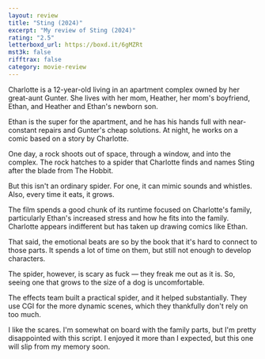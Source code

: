 ```yaml
---
layout: review
title: "Sting (2024)"
excerpt: "My review of Sting (2024)"
rating: "2.5"
letterboxd_url: https://boxd.it/6gMZRt
mst3k: false
rifftrax: false
category: movie-review
---
```


Charlotte is a 12-year-old living in an apartment complex owned by her great-aunt Gunter. She lives with her mom, Heather, her mom's boyfriend, Ethan, and Heather and Ethan's newborn son.

Ethan is the super for the apartment, and he has his hands full with near-constant repairs and Gunter's cheap solutions. At night, he works on a comic based on a story by Charlotte.

One day, a rock shoots out of space, through a window, and into the complex. The rock hatches to a spider that Charlotte finds and names Sting after the blade from The Hobbit.

But this isn't an ordinary spider. For one, it can mimic sounds and whistles. Also, every time it eats, it grows.

The film spends a good chunk of its runtime focused on Charlotte's family, particularly Ethan's increased stress and how he fits into the family. Charlotte appears indifferent but has taken up drawing comics like Ethan.

That said, the emotional beats are so by the book that it's hard to connect to those parts. It spends a lot of time on them, but still not enough to develop characters.

The spider, however, is scary as fuck — they freak me out as it is. So, seeing one that grows to the size of a dog is uncomfortable.

The effects team built a practical spider, and it helped substantially. They use CGI for the more dynamic scenes, which they thankfully don't rely on too much.

I like the scares. I'm somewhat on board with the family parts, but I'm pretty disappointed with this script. I enjoyed it more than I expected, but this one will slip from my memory soon.
